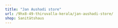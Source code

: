 ```yaml
---
title: "Jan Aushadi store"
url: /9hx8-49-thiruvalla-kerala/jan-aushadi-store/
shop: Sanitätshaus
---
```

